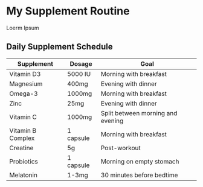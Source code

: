 # My Supplement Routine

Loerm Ipsum

## Daily Supplement Schedule

| Supplement | Dosage | Goal |
|------------|--------|--------|
| Vitamin D3 | 5000 IU | Morning with breakfast |
| Magnesium | 400mg | Evening with dinner |
| Omega-3 | 1000mg | Morning with breakfast |
| Zinc | 25mg | Evening with dinner |
| Vitamin C | 1000mg | Split between morning and evening |
| Vitamin B Complex | 1 capsule | Morning with breakfast |
| Creatine | 5g | Post-workout |
| Probiotics | 1 capsule | Morning on empty stomach |
| Melatonin | 1-3mg | 30 minutes before bedtime |